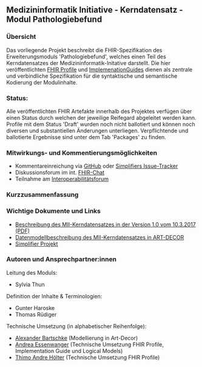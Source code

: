## Medizininformatik Initiative - Kerndatensatz - Modul Pathologiebefund

### Übersicht
Das vorliegende Projekt beschreibt die FHIR-Spezifikation des Erweiterungsmoduls 'Pathologiebefund', welches einen Teil des Kerndatensatzes der Medizininformatik-Initative darstellt. Die hier veröffentlichten [FHIR Profile](https://simplifier.net/medizininformatikinitiative-modulpathologie/~resources?category=Profile) und [ImplemenationGuides](https://simplifier.net/guide/medizininformatikinitiative-modulpathologie-implementationguide2?version=current) dienen als zentrale und verbindliche Spezifikation für die syntaktische und semantische Kodierung der Modulinhalte.

### Status:
Alle veröffentlichten FHIR Artefakte innerhalb des Projektes verfügen über einen Status durch welchen der jeweilige Reifegard abgeleitet werden kann.
Profile mit dem Status 'Draft' wurden noch nicht ballotiert und können noch diversen und substantiellen Änderungen unterliegen. Verpflichtende und ballotierte Ergebnisse sind unter dem Tab 'Packages' zu finden.

### Mitwirkungs- und Kommentierungsmöglichkeiten
* Kommentareinreichung via [GitHub](https://github.com/medizininformatik-initiative/kerndatensatzmodul-PathologieBefund) oder [Simplifiers Issue-Tracker](https://simplifier.net/medizininformatikinitiative-modulpathologie#issues)
* Diskussionsforum im int. [FHIR-Chat](https://chat.fhir.org/#narrow/stream/179307-german.2Fmi-initiative)
* Teilnahme am [Interoperabilitätsforum](https://wiki.hl7.de/index.php?title=Interoperabilit%C3%A4tsforum)

### Kurzzusammenfassung

### Wichtige Dokumente und Links
* [Beschreibung des MII-Kerndatensatzes in der Version 1.0 vom 10.3.2017 (PDF)](https://www.medizininformatik-initiative.de/sites/default/files/inline-files/MII_04_Kerndatensatz_1-0.pdf)
* [Datenmodellbeschreibung des MII-Kerndatensatzes in ART-DECOR](https://art-decor.org/art-decor/decor-project--mide-)
* [Simplifier Projekt](https://simplifier.net/medizininformatikinitiative-modulpathologie)

### Autoren und Ansprechpartner:innen

Leitung des Moduls:
* Sylvia Thun

Definition der Inhalte & Terminologien:
* Gunter Haroske
* Thomas Rüdiger

Technische Umsetzung (in alphabetischer Reihenfolge): 
* [Alexander Bartschke](https://github.com/Kosmos3) (Modellierung in Art-Decor)
* [Andrea Essenwanger](https://github.com/ByteGnome) (Technische Umsetzung FHIR Profile, Implementation Guide und Logical Models)
* [Thimo Andre Hölter](https://github.com/ThimoHoelter) (Technische Umsetzung FHIR Profile)
